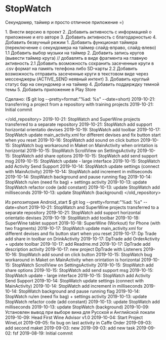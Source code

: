 # StopWatch
Секундомер, таймер и просто отличное приложение =)

</TODO>
1. Внести версию в проект
2. Добавить активность с информацией о приложение и его авторе
3. Добавить активность с благодарностью 
4. Добавить безвучный режим
</TODO>

</Plans>
1. Добавить функционал таймера (переключение с секундомера на таймер слайд-вправо, слайд-влево)
	1.1 Добавить выбор музыки на таймер
2. Добавить запись кругов (вывести таймер круга) // добавлять в виде фрагмента на главную активность
	2.1 Добавить возможность сохранить засеченные круги в .csv формат на память телефона либо SD-карты 
	2.2 Добавить возможность отправить засеченные круги в текстовом виде через мессенджеры (ACTIVE_SEND неявный интент)
3. Добавить круглый статус бар на секундомер и на таймер
4. Добавить поддерждку темной темы
5. Добавить приложение в Play Store
</Plans>

Сделано: ($ git log --pretty=format:"%ad: %s" --date=short)
2019-10-21: transferring a project from a repository with training projects
2019-10-21: Initial commit

</old_repository>
2019-10-21: StopWatch and SuperWine projects transferred to a separate repository
2019-10-21: StopWatch add support horizontal orientatio devises
2019-10-19: StopWatch add toolbar
2019-10-17: StopWatch update main_activity.xml for different devises and fix button start when you reset
2019-10-16: StopWatch add sound on click button
2019-10-15: StopWatch bug workaround in Maket on MainActivity when orintation is horizontal
2019-10-15: StopWatch ScrollView on SettingsActivity
2019-10-15: StopWatch add share options
2019-10-15: StopWatch add send support msg
2019-10-15: StopWatch update - large interface
2019-10-15: StopWatch add Activity Send Support
2019-10-14: StopWatch update settings (connect with MainActivity)
2019-10-14: StopWatch add increment in milliseconds
2019-10-14: StopWatch background and pause running flag
2019-10-14: StopWatch ru/en (need fix bag) + settings activity
2019-10-13: update StopWatch refactor code (add constant)
2019-10-13: update StopWatch add milliseconds
2019-10-13: update StopWatch (background)
</old_repository>




Из репозитория Android_start
$ git log --pretty=format:"%ad: %s" --date=short
2019-10-21: StopWatch and SuperWine projects transferred to a separate repository
2019-10-21: StopWatch add support horizontal orientatio devises
2019-10-19: StopWatch add toolbar
2019-10-18: SuperWine tablet support
2019-10-18: SuperWine (Workout) for Phone (with two fragments)
2019-10-17: StopWatch update main_activity.xml for different devises and fix button start when you reset
2019-10-17: Dp Trade add share in toolbar on DrinkActivity
2019-10-17: DpTrade add OrderActivity + update toolbar
2019-10-17: add Readme.md
2019-10-17: DpTrade add description activity
2019-10-17: new project DpTrade with Listeners
2019-10-16: StopWatch add sound on click button
2019-10-15: StopWatch bug workaround in Maket on MainActivity when orintation is horizontal
2019-10-15: StopWatch ScrollView on SettingsActivity
2019-10-15: StopWatch add share options
2019-10-15: StopWatch add send support msg
2019-10-15: StopWatch update - large interface
2019-10-15: StopWatch add Activity Send Support
2019-10-14: StopWatch update settings (connect with MainActivity)
2019-10-14: StopWatch add increment in milliseconds
2019-10-14: StopWatch background and pause running flag
2019-10-14: StopWatch ru/en (need fix bag) + settings activity
2019-10-13: update StopWatch refactor code (add constant)
2019-10-13: update StopWatch add milliseconds
2019-10-13: update StopWatch (background)
2019-10-09: Установлен вывод при выборе вина для Русской и Английской локали
2019-10-09: Head First Wine Advisor v1.0
2019-10-04: Start Project WineLot
2019-09-05: fix bug on last activity in Caffe Order
2019-09-03: add second maket
2019-09-03: new
2019-09-03: add new task
2019-09-02: fsf
2019-08-19: Initial commit
